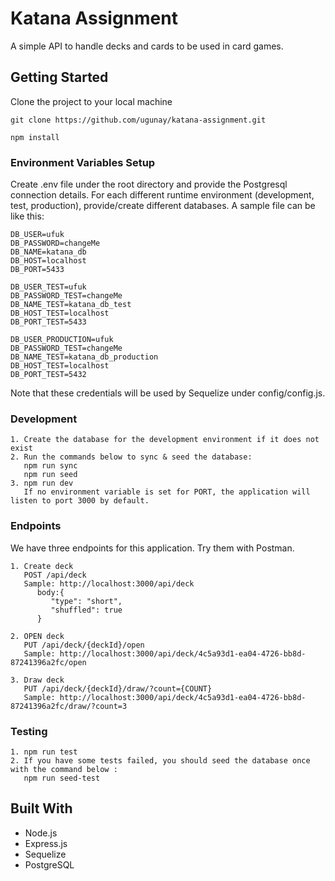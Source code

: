 # Katana Assignment

A simple API to handle decks and cards to be used in card games.

## Getting Started

Clone the project to your local machine

```
git clone https://github.com/ugunay/katana-assignment.git

npm install

```

### Environment Variables Setup

Create .env file under the root directory and provide the Postgresql connection details. 
For each different runtime environment (development, test, production), provide/create different databases.
A sample file can be like this:
```
DB_USER=ufuk
DB_PASSWORD=changeMe
DB_NAME=katana_db
DB_HOST=localhost
DB_PORT=5433

DB_USER_TEST=ufuk
DB_PASSWORD_TEST=changeMe
DB_NAME_TEST=katana_db_test
DB_HOST_TEST=localhost
DB_PORT_TEST=5433

DB_USER_PRODUCTION=ufuk
DB_PASSWORD_TEST=changeMe
DB_NAME_TEST=katana_db_production
DB_HOST_TEST=localhost
DB_PORT_TEST=5432
```
Note that these credentials will be used by Sequelize under config/config.js.

### Development 
```
1. Create the database for the development environment if it does not exist
2. Run the commands below to sync & seed the database:
   npm run sync
   npm run seed
3. npm run dev
   If no environment variable is set for PORT, the application will listen to port 3000 by default.
```
### Endpoints
   We have three endpoints for this application. Try them with Postman.
   ```
   1. Create deck
      POST /api/deck
      Sample: http://localhost:3000/api/deck
         body:{
            "type": "short",
            "shuffled": true
         }

   2. OPEN deck
      PUT /api/deck/{deckId}/open
      Sample: http://localhost:3000/api/deck/4c5a93d1-ea04-4726-bb8d-87241396a2fc/open

   3. Draw deck
      PUT /api/deck/{deckId}/draw/?count={COUNT}
      Sample: http://localhost:3000/api/deck/4c5a93d1-ea04-4726-bb8d-87241396a2fc/draw/?count=3
```

### Testing
```
1. npm run test
2. If you have some tests failed, you should seed the database once with the command below :
   npm run seed-test
```
## Built With

- Node.js
- Express.js
- Sequelize
- PostgreSQL
